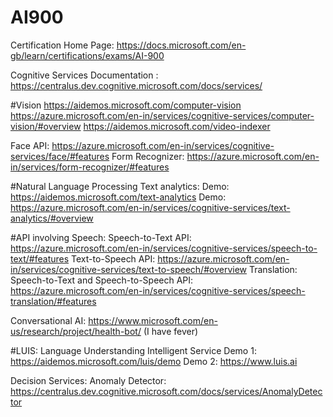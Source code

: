 # AI900

Certification Home Page: https://docs.microsoft.com/en-gb/learn/certifications/exams/AI-900

Cognitive Services Documentation : https://centralus.dev.cognitive.microsoft.com/docs/services/

#Vision
https://aidemos.microsoft.com/computer-vision
https://azure.microsoft.com/en-in/services/cognitive-services/computer-vision/#overview
https://aidemos.microsoft.com/video-indexer

Face API: https://azure.microsoft.com/en-in/services/cognitive-services/face/#features
Form Recognizer: https://azure.microsoft.com/en-in/services/form-recognizer/#features

#Natural Language Processing
Text analytics:
Demo: https://aidemos.microsoft.com/text-analytics
Demo: https://azure.microsoft.com/en-in/services/cognitive-services/text-analytics/#overview

#API involving Speech:
Speech-to-Text API: https://azure.microsoft.com/en-in/services/cognitive-services/speech-to-text/#features
Text-to-Speech API: https://azure.microsoft.com/en-in/services/cognitive-services/text-to-speech/#overview
Translation: Speech-to-Text and Speech-to-Speech API: https://azure.microsoft.com/en-in/services/cognitive-services/speech-translation/#features

Conversational AI: https://www.microsoft.com/en-us/research/project/health-bot/ (I have fever)

#LUIS: Language Understanding Intelligent Service
Demo 1: https://aidemos.microsoft.com/luis/demo
Demo 2: https://www.luis.ai

Decision Services:
Anomaly Detector: https://centralus.dev.cognitive.microsoft.com/docs/services/AnomalyDetector
